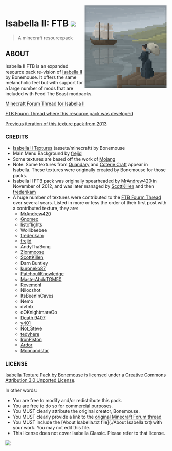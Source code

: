 <img src="pack.png" align="right" />

# Isabella II: FTB <img src="https://img.shields.io/badge/License-cc--by--3.0-green.svg" />
> A minecraft resourcepack

## ABOUT

Isabella II FTB is an expanded resource pack re-vision of [Isabella II](http://www.minecraftforum.net/topic/242175-Isabella/) by Bonemouse. It offers the same melancholic feel but with support for a large number of mods that are included with Feed The Beast modpacks.

[Minecraft Forum Thread for Isabella II](http://www.minecraftforum.net/topic/242175-Isabella/)

[FTB Fourm Thread where this resource pack was developed](http://forum.feed-the-beast.com/threads/16x-isabella-ii-ftb-edition.1379/)

[Previous iteration of this texture pack from 2013](https://bitbucket.org/Frederikam/isabella-ii-ftb)

### CREDITS

* [Isabella II Textures](https://www.minecraftforum.net/forums/mapping-and-modding-java-edition/resource-packs/1226573-16x-1-5-isabella-ii-1-5v2-i-got-yer-redstone-here) (assets/minecraft) by Bonemouse
* Main Menu Background by [frejid](https://github.com/frejid)
* Some textures are based off the work of [Mojang](https://github.com/mojang)
* Note: Some textures from [Quandary](https://www.youtube.com/watch?v=YZN02xqjam0) and [Coterie Craft](https://www.minecraftforum.net/forums/mapping-and-modding-java-edition/resource-packs/1223548-coterie-craft-vmc1-12-default-revamped-updated-5) appear in Isabella. These textures were originally created by Bonemouse for those packs.
* Isabella II FTB pack was originally spearheaded by [MrAndrew420](https://github.com/mrandrew420) in November of 2012, and was later managed by [ScottKillen](https://github.com/ScottKillen) and then [frederikam](https://bitbucket.org/%7B0e32d76e-764a-4bee-a4e7-e4ef9c535f5a%7D/)
* A huge number of textures were contributed to the [FTB Fourm Thread](http://forum.feed-the-beast.com/threads/16x-isabella-ii-ftb-edition.1379/) over several years. Listed in more or less the order of their first post with a contributed texture, they are: 
    * [MrAndrew420](https://github.com/mrandrew420)
    * [Gnomeo](https://github.com/gnomeo)
    * listoflights
    * Wollibeebee
    * [frederikam](https://bitbucket.org/%7B0e32d76e-764a-4bee-a4e7-e4ef9c535f5a%7D/)
    * [frejid](https://github.com/frejid)
    * AndyThaBong
    * [Zionmoose](https://github.com/zionmoose)
    * [ScottKillen](https://github.com/ScottKillen)
    * Darn Buntley
    * [kuroneko87](https://github.com/KuroNeko87)
    * [PatchouliKnowledge](https://github.com/patchouliknowledge)
    * [MasterAbdoTGM50](https://github.com/masterabdotgm50)
    * [Revemohl](https://github.com/revemohl)
    * Nilocshot
    * ItsBeenInCaves
    * Nemo
    * dvtnlx
    * oOKnightmareOo
    * [Death 9407](https://github.com/Akull9)
    * [y401](https://github.com/y401)
    * [Not_Steve](https://github.com/Brian-Crotty)
    * [tedyhere](https://github.com/tedyhere)
    * [IronPiston](https://github.com/ironpiston)
    * [Ardor](https://github.com/ardor)
    * [Moonandstar ](https://github.com/moonandstar)
  

### LICENSE

[Isabella Texture Pack by Bonemouse](http://www.minecraftforum.net/topic/242175-Isabella/) is licensed under a [Creative Commons Attribution 3.0 Unported License](http://creativecommons.org/licenses/by/3.0/).

In other words:
- You are free to modify and/or redistribute this pack.
- You are free to do so for commercial purposes.
- You MUST clearly attribute the original creator, Bonemouse.
- You MUST clearly provide a link to the [original Minecraft Forum thread](http://www.minecraftforum.net/topic/242175-Isabella/)
- You MUST include the [About Isabella.txt file](./About Isabella.txt) with your work. You may not edit this file.
- This license does not cover Isabella Classic. Please refer to that license.

[![](https://licensebuttons.net/l/by/3.0/88x31.png)](https://creativecommons.org/licenses/by/3.0/)

